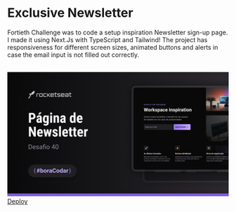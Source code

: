 <h1><strong>Exclusive Newsletter</strong></h1>

<p>Fortieth Challenge was to code a setup inspiration Newsletter sign-up page. I made it using Next.Js with TypeScript and Tailwind! The project has responsiveness for different screen sizes, animated buttons and alerts in case the email input is not filled out correctly.</p>
<br>

<img src='./src/assets/capa.png'>

<br>
<a href='https://workspace-inspiration.vercel.app/' target='_blank'>Deploy</a>